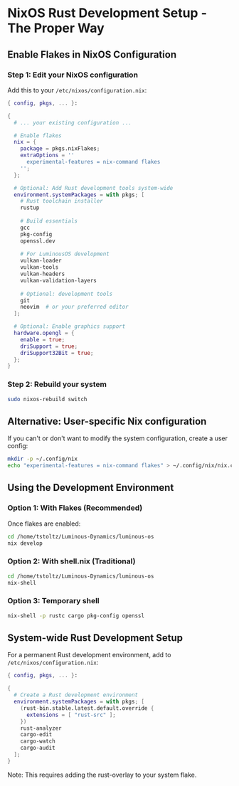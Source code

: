 # NixOS Rust Development Setup - The Proper Way

## Enable Flakes in NixOS Configuration

### Step 1: Edit your NixOS configuration

Add this to your `/etc/nixos/configuration.nix`:

```nix
{ config, pkgs, ... }:

{
  # ... your existing configuration ...

  # Enable flakes
  nix = {
    package = pkgs.nixFlakes;
    extraOptions = ''
      experimental-features = nix-command flakes
    '';
  };

  # Optional: Add Rust development tools system-wide
  environment.systemPackages = with pkgs; [
    # Rust toolchain installer
    rustup
    
    # Build essentials
    gcc
    pkg-config
    openssl.dev
    
    # For LuminousOS development
    vulkan-loader
    vulkan-tools
    vulkan-headers
    vulkan-validation-layers
    
    # Optional: development tools
    git
    neovim  # or your preferred editor
  ];

  # Optional: Enable graphics support
  hardware.opengl = {
    enable = true;
    driSupport = true;
    driSupport32Bit = true;
  };
}
```

### Step 2: Rebuild your system

```bash
sudo nixos-rebuild switch
```

## Alternative: User-specific Nix configuration

If you can't or don't want to modify the system configuration, create a user config:

```bash
mkdir -p ~/.config/nix
echo "experimental-features = nix-command flakes" > ~/.config/nix/nix.conf
```

## Using the Development Environment

### Option 1: With Flakes (Recommended)

Once flakes are enabled:

```bash
cd /home/tstoltz/Luminous-Dynamics/luminous-os
nix develop
```

### Option 2: With shell.nix (Traditional)

```bash
cd /home/tstoltz/Luminous-Dynamics/luminous-os
nix-shell
```

### Option 3: Temporary shell

```bash
nix-shell -p rustc cargo pkg-config openssl
```

## System-wide Rust Development Setup

For a permanent Rust development environment, add to `/etc/nixos/configuration.nix`:

```nix
{ config, pkgs, ... }:

{
  # Create a Rust development environment
  environment.systemPackages = with pkgs; [
    (rust-bin.stable.latest.default.override {
      extensions = [ "rust-src" ];
    })
    rust-analyzer
    cargo-edit
    cargo-watch
    cargo-audit
  ];
}
```

Note: This requires adding the rust-overlay to your system flake.